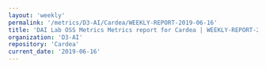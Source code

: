 ```yaml
---
layout: 'weekly'
permalink: '/metrics/D3-AI/Cardea/WEEKLY-REPORT-2019-06-16'
title: 'DAI Lab OSS Metrics Metrics report for Cardea | WEEKLY-REPORT-2019-06-16'
organization: 'D3-AI'
repository: 'Cardea'
current_date: '2019-06-16'
---
```

